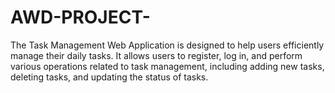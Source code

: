 # AWD-PROJECT-
The Task Management Web Application is designed to help users efficiently manage their daily tasks. It allows users to register, log in, and perform various operations related to task management, including adding new tasks, deleting tasks, and updating the status of tasks.
